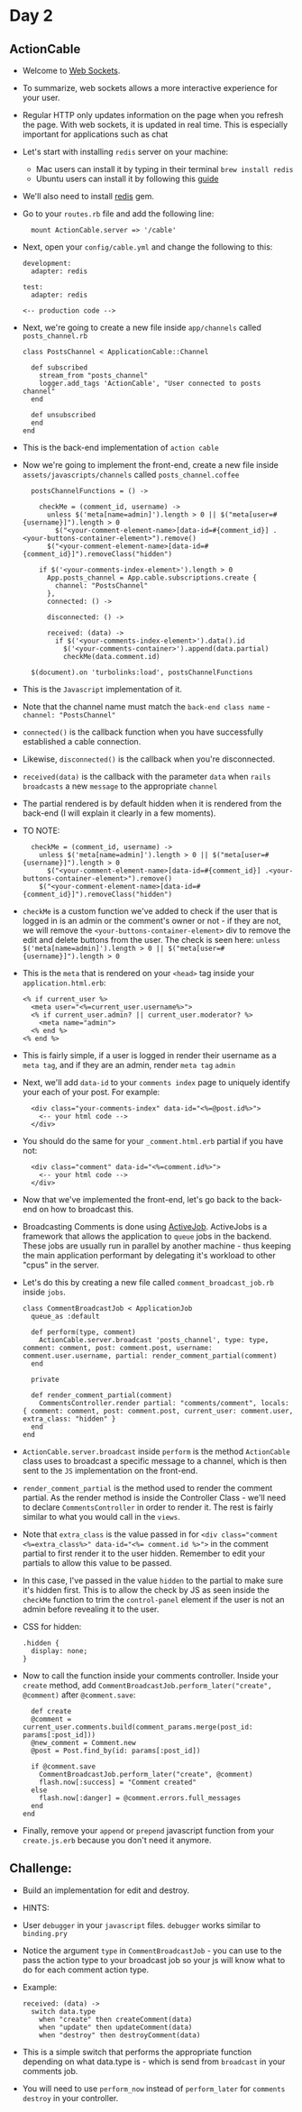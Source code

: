 # Day 2

## ActionCable

- Welcome to [Web Sockets](https://developer.mozilla.org/en-US/docs/Web/API/WebSockets_API).

- To summarize, web sockets allows a more interactive experience for your user.

- Regular HTTP only updates information on the page when you refresh the page. With web sockets, it is updated in real time. This is especially
important for applications such as chat

- Let's start with installing `redis` server on your machine:
  - Mac users can install it by typing in their terminal `brew install redis`
  - Ubuntu users can install it by following this [guide](https://www.digitalocean.com/community/tutorials/how-to-install-and-configure-redis-on-ubuntu-16-04)

- We'll also need to install [redis](https://github.com/redis/redis-rb) gem.

- Go to your `routes.rb` file and add the following line:
  ```
    mount ActionCable.server => '/cable'
  ```

- Next, open your `config/cable.yml` and change the following to this:

  ```
  development:
    adapter: redis

  test:
    adapter: redis

  <-- production code -->
  ```

- Next, we're going to create a new file inside `app/channels` called `posts_channel.rb`

  ```
  class PostsChannel < ApplicationCable::Channel

    def subscribed
      stream_from "posts_channel"
      logger.add_tags 'ActionCable', "User connected to posts channel"
    end

    def unsubscribed
    end
  end
  ```

- This is the back-end implementation of `action cable`

- Now we're going to implement the front-end, create a new file inside `assets/javascripts/channels` called `posts_channel.coffee`

  ```
    postsChannelFunctions = () ->

      checkMe = (comment_id, username) ->
        unless $('meta[name=admin]').length > 0 || $("meta[user=#{username}]").length > 0
          $("<your-comment-element-name>[data-id=#{comment_id}] .<your-buttons-container-element>").remove()
        $("<your-comment-element-name>[data-id=#{comment_id}]").removeClass("hidden")

      if $('<your-comments-index-element>').length > 0
        App.posts_channel = App.cable.subscriptions.create {
          channel: "PostsChannel"
        },
        connected: () ->

        disconnected: () ->

        received: (data) ->
          if $('<your-comments-index-element>').data().id
            $('<your-comments-container>').append(data.partial)
            checkMe(data.comment.id)

    $(document).on 'turbolinks:load', postsChannelFunctions
  ```

- This is the `Javascript` implementation of it.

- Note that the channel name must match the `back-end class name` - `channel: "PostsChannel"`

- `connected()` is the callback function when you have successfully established a cable connection.

- Likewise, `disconnected()` is the callback when you're disconnected.

- `received(data)` is the callback with the parameter `data` when `rails broadcasts` a new `message` to the appropriate `channel`

- The partial rendered is by default hidden when it is rendered from the back-end (I will explain it clearly in a few moments).

- TO NOTE:
  ```
    checkMe = (comment_id, username) ->
      unless $('meta[name=admin]').length > 0 || $("meta[user=#{username}]").length > 0
        $("<your-comment-element-name>[data-id=#{comment_id}] .<your-buttons-container-element>").remove()
      $("<your-comment-element-name>[data-id=#{comment_id}]").removeClass("hidden")
  ```

- `checkMe` is a custom function we've added to check if the user that is logged in is an admin or the comment's owner or not - if they are not,
we will remove the `<your-buttons-container-element>` div to remove the edit and delete buttons from the user. The check is seen here:
```unless $('meta[name=admin]').length > 0 || $("meta[user=#{username}]").length > 0```

- This is the `meta` that is rendered on your `<head>` tag inside your `application.html.erb`:
  ```
  <% if current_user %>
    <meta user="<%=current_user.username%>">
    <% if current_user.admin? || current_user.moderator? %>
      <meta name="admin">
    <% end %>
  <% end %>
  ```

- This is fairly simple, if a user is logged in render their username as a `meta tag`, and if they are an admin, render `meta tag` `admin`

- Next, we'll add `data-id` to your `comments index` page to uniquely identify your each of your post. For example:
  ```
    <div class="your-comments-index" data-id="<%=@post.id%>">
      <-- your html code -->
    </div>
  ```

- You should do the same for your `_comment.html.erb` partial if you have not:
  ```
    <div class="comment" data-id="<%=comment.id%>">
      <-- your html code -->
    </div>
  ```

- Now that we've implemented the front-end, let's go back to the back-end on how to broadcast this.

- Broadcasting Comments is done using [ActiveJob](http://guides.rubyonrails.org/active_job_basics.html). ActiveJobs is a framework that allows the application
to `queue` jobs in the backend. These jobs are usually run in parallel by another machine - thus keeping the main application performant by delegating it's workload to other
"cpus" in the server.

- Let's do this by creating a new file called `comment_broadcast_job.rb` inside `jobs`.

  ```
  class CommentBroadcastJob < ApplicationJob
    queue_as :default

    def perform(type, comment)
      ActionCable.server.broadcast 'posts_channel', type: type, comment: comment, post: comment.post, username: comment.user.username, partial: render_comment_partial(comment)
    end

    private

    def render_comment_partial(comment)
      CommentsController.render partial: "comments/comment", locals: { comment: comment, post: comment.post, current_user: comment.user, extra_class: "hidden" }
    end
  end
  ```

- `ActionCable.server.broadcast` inside `perform` is the method `ActionCable` class uses to broadcast a specific message to a channel, which is then sent to the `JS`
implementation on the front-end.

- `render_comment_partial` is the method used to render the comment partial. As the render method is inside the Controller Class - we'll need to declare `CommentsController` in order
to render it. The rest is fairly similar to what you would call in the `views`.

- Note that `extra_class` is the value passed in for `<div class="comment <%=extra_class%>" data-id="<%= comment.id %>">` in the comment partial to first render it to the user hidden. Remember to edit your partials to allow
this value to be passed.

- In this case, I've passed in the value `hidden` to the partial to make sure it's hidden first.
This is to allow the check by JS as seen inside the `checkMe` function to trim the `control-panel` element if the user is not an admin before revealing it to the user.

- CSS for hidden:
  ```
  .hidden {
    display: none;
  }
  ```

- Now to call the function inside your comments controller. Inside your `create` method, add `CommentBroadcastJob.perform_later("create", @comment)` after `@comment.save`:

  ```
    def create
    @comment = current_user.comments.build(comment_params.merge(post_id: params[:post_id]))
    @new_comment = Comment.new
    @post = Post.find_by(id: params[:post_id])

    if @comment.save
      CommentBroadcastJob.perform_later("create", @comment)
      flash.now[:success] = "Comment created"
    else
      flash.now[:danger] = @comment.errors.full_messages
    end
  end
  ```

- Finally, remove your `append` or `prepend` javascript function from your `create.js.erb` because you don't need it anymore.

## Challenge:

- Build an implementation for edit and destroy.

- HINTS:

- User `debugger` in your `javascript` files. `debugger` works similar to `binding.pry`

- Notice the argument `type` in `CommentBroadcastJob` - you can use to the pass the action type to your broadcast job so your js will know what to do for each comment action type.

- Example:
  ```
  received: (data) ->
    switch data.type
      when "create" then createComment(data)
      when "update" then updateComment(data)
      when "destroy" then destroyComment(data)
  ```

- This is a simple switch that performs the appropriate function depending on what data.type is - which is send from `broadcast` in your comments job.

- You will need to use `perform_now` instead of `perform_later` for `comments destroy` in your controller.
